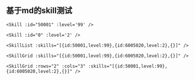 ## 基于md的skill测试

```vue
<Skill :id="50001" :level='99' />
```

<Skill :id="50001" :level='99' />


```vue
<Skill :id="0" :level='2' />
```

<Skill :id="0" :level='2' />


```vue
<SkillList :skills="[{id:50001,level:99},{id:6005020,level:2},{}]" />
```
<SkillList :skills="[{id:50001,level:99},{id:6005020,level:2},{}]" />

```vue
<SkillGrid :skills="[{id:50001,level:99},{id:6005020,level:2},{}]" />
```
<SkillGrid :skills="[{id:50001,level:99},{id:6005020,level:2},{}]" />

```vue
<SkillGrid :rows="2" :cols="3" :skills="[{id:50001,level:99},{id:6005020,level:2},{}]" />
```
<SkillGrid :rows="2" :cols="3" :skills="[{id:50001,level:99},{id:6005020,level:2},{}]" />